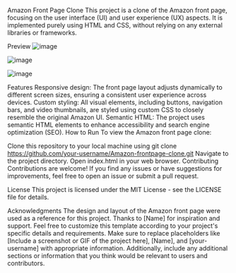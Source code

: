 Amazon Front Page Clone
This project is a clone of the Amazon front page, focusing on the user interface (UI) and user experience (UX) aspects. It is implemented purely using HTML and CSS, without relying on any external libraries or frameworks.

Preview
![image](https://github.com/viperven/UI-UX-Amazon-Clone/assets/127649834/de13ab7d-353e-4fd3-a829-193b8caa99a6)

![image](https://github.com/viperven/UI-UX-Amazon-Clone/assets/127649834/c7318407-2bff-4547-8435-5e3387d33fdf)

![image](https://github.com/viperven/UI-UX-Amazon-Clone/assets/127649834/c39ef1f5-fa1e-49c6-9ced-5cb05194410d)


Features
Responsive design: The front page layout adjusts dynamically to different screen sizes, ensuring a consistent user experience across devices.
Custom styling: All visual elements, including buttons, navigation bars, and video thumbnails, are styled using custom CSS to closely resemble the original Amazon UI.
Semantic HTML: The project uses semantic HTML elements to enhance accessibility and search engine optimization (SEO).
How to Run
To view the Amazon front page clone:

Clone this repository to your local machine using git clone https://github.com/your-username/Amazon-frontpage-clone.git
Navigate to the project directory.
Open index.html in your web browser.
Contributing
Contributions are welcome! If you find any issues or have suggestions for improvements, feel free to open an issue or submit a pull request.

License
This project is licensed under the MIT License - see the LICENSE file for details.

Acknowledgments
The design and layout of the Amazon front page were used as a reference for this project.
Thanks to [Name] for inspiration and support.
Feel free to customize this template according to your project's specific details and requirements. Make sure to replace placeholders like [Include a screenshot or GIF of the project here], [Name], and [your-username] with appropriate information. Additionally, include any additional sections or information that you think would be relevant to users and contributors.

